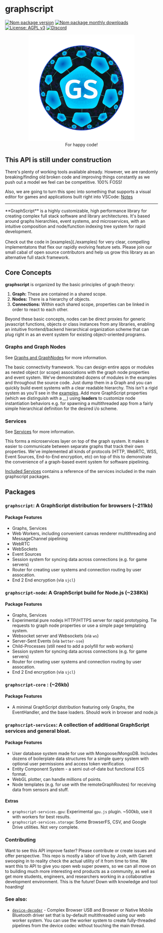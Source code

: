 # graphscript
[![Npm package version](https://img.shields.io/npm/v/graphscript)](https://npmjs.com/package/graphscript)
[![Npm package monthly downloads](https://badgen.net/npm/dm/graphscript)](https://npmjs.ccom/package/graphscript)
[![License: AGPL v3](https://img.shields.io/badge/license-AGPL_v3-blue.svg)](https://www.gnu.org/licenses/agpl-3.0)
[![Discord](https://img.shields.io/badge/community-discord-7289da.svg?sanitize=true)](https://discord.gg/CDxskSh9ZB)


<p align="center">
<img src="./gs_logo_min.png"  width=350px height=350px><br>
For happy code!
</p>

## This API is still under construction
There's plenty of working tools available already. However, we are randomly breaking/finding old broken code and improving things constantly as we push out a model we feel can be competitive. 100% FOSS!

Also, we are going to turn this spec into something that supports a visual editor for games and applications built right into VSCode: [Notes](https://docs.google.com/document/d/18EZ1UgztDTi5w7B8xdgAWzMF2TDoZubMnkuVbW-y4cU/edit?usp=sharing )
<hr/>
**GraphScript** is a highly customizable, high performance library for creating complex full stack software and library architectures. It's based around graphs hierarchies, event systems, and microservices, with an intuitive composition and node/function indexing tree system for rapid development.
<br/><br/>
Check out the code in [examples](./examples) for very clear, compelling implementatons that flex our rapidly evolving feature sets. Please join our small cabal of open source contributors and help us grow this library as an alternative full stack framework. 

## Core Concepts
**graphscript** is organized by the basic principles of graph theory:

1. **Graph:** These are contained in a shared scope.
2. **Nodes:** There is a hierarchy of objects.
3. **Connections:** Within each shared scope, properties can be linked in order to react to each other.

Beyond these basic concepts, nodes can be direct proxies for generic javascript functions, objects or class instances from any libraries, enabling an intuitive frontend/backend hierarchical organization scheme that can plug right in as an event system for existing object-oriented programs. 

### Graphs and Graph Nodes
See [Graphs and GraphNodes](./docs/Graph.md) for more information.

The basic connectivity framework. You can design entire apps or modules as nested object (or scope) associations with the graph node properties and event system. We've demonstrated dozens of modules in the examples and throughout the source code. Just dump them in a Graph and you can quickly build event systems with a clear readable hierarchy. This isn't a rigid system as you'll see in the [examples](./examples/). Add more GraphScript properties (which we distinguish with a *__*) using **loaders** to customize node instantiation behaviors e.g. for spawning a multithreaded app from a fairly simple hierarchical definition for the desired i/o scheme.

### Services
See [Services](./docs/Service.md) for more information.

This forms a microservices layer on top of the graph system. It makes it easier to communicate between separate graphs that track their own properties. We've implemented all kinds of protocols (HTTP, WebRTC, WSS, Event Sources, End-to-End encryption, etc) on top of this to demonstrate the convenience of a graph-based event system for software pipelining.

[Included Services](./docs/Service.md#included-services) contains a reference of the services included in the main graphscript packages.

## Packages

### `graphscript`: A GraphScript distribution for browsers (~211kb)
#### Package Features
- Graphs, Services
- Web Workers, including convenient canvas renderer multithreading and MessageChannel pipelining
- WebRTC
- WebSockets 
- Event Sources
- Session system for syncing data across connections (e.g. for game servers)
- Router for creating user systems and connection routing by user assocation.
- End 2 End encryption (via `sjcl`)

### `graphscript-node`: A GraphScript build for Node.js (~238Kb)
#### Package Features
- Graphs, Services
- Experimental pure nodejs HTTP/HTTPS server for rapid prototyping. Tie requests to graph node properties or use a simple page templating system. 
- Websocket server and Websockets (via `ws`)
- Server-Sent Events (via `better-sse`)
- Child-Processes (still need to add a polyfill for web workers)
- Session system for syncing data across connections (e.g. for game servers)
- Router for creating user systems and connection routing by user assocation.
- End 2 End encryption (via `sjcl`) 


### `graphscript-core` : (~26kb)
#### Package Features
- A minimal GraphScript distribution featuring only Graphs, the EventHandler, and the base loaders. Should work in browser and node.js

### `graphscript-services`: A collection of additional GraphScript services and general bloat.
#### Package Features
- User database system made for use with Mongoose/MongoDB. Includes dozens of boilerplate data structures for a simple query system with optional user permissions and access token verification.
- Entity Component System - a semi out-of-date but functional ECS format.
- WebGL plotter, can handle millions of points.
- Node templates (e.g. for use with the remoteGraphRoutes) for receiving data from sensors and stuff. 

#### Extras
 - `graphscript-services.gpu`: Experimental `gpu.js` plugin. ~500kb, use it with workers for best results.
 - `graphscript-services.storage`: Some BrowserFS, CSV, and Google Drive utilities. Not very complete.

### Contributing

Want to see this API improve faster? Please contribute or create issues and offer perspective. This repo is mostly a labor of love by Josh, with Garrett swooping in to reality check the actual utility of it from time to time. We want this to API to give you open web super powers, so we can all move on to building much more interesting end products as a community, as well as get more students, engineers, and researchers working in a collaborative development environment. This is the future! Down with knowledge and tool hoarding!

### See also:
- [`device-decoder`](https://github.com/joshbrew/device-decoder) - Complex Browser USB and Browser or Native Mobile Bluetooth driver set that is by-default multithreaded using our web worker system. You can use the worker system to create fully-threaded pipelines from the device codec without touching the main thread.
